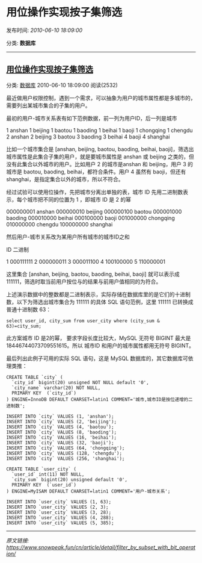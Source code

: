 # 用位操作实现按子集筛选

发布时间: *2010-06-10 18:09:00*

分类: __数据库__

---------

## [用位操作实现按子集筛选](/cn/article/detail/filter_by_subset_with_bit_operation/)

分类: [数据库](/cn/article/category/database/) 2010-06-10 18:09:00 阅读(2532)

最近做用户权限控制，遇到一个需求，可以抽象为用户的城市属性都是多城市的，需要列出某城市集合的子集的用户。

最初的用户-城市关系表有如下范例数据，前一列为用户ID，后一列是城市

1 anshan
1 beijing
1 baotou
1 baoding
1 beihai
1 baoji
1 chongqing
1 chengdu
2 anshan
2 beijing
3 baotou
3 baoding
3 beihai
4 baoji
4 shanghai

比如一个城市集合是 [anshan, beijing, baotou, baoding, beihai, baoji]，筛选出城市属性是此集合子集的用户，就是要城市属性是 anshan 或 beijing 之类的，但没有此集合以外城市的用户。比如用户 2 的城市是anshan 和 beijing，用户 3 的城市是 baotou, baoding, beihai，都符合条件。用户 4 虽然有 baoji，但还有 shanghai，是指定集合以外的城市，所以不符合。

经过试验可以使用位操作，先把城市分离出单独的表，城市 ID 先用二进制数表示，每个城市把不同的位置为 1 ，即城市 ID 是 2 的幂

000000001 anshan
000000010 beijing
000000100 baotou
000001000 baoding
000010000 beihai
000100000 baoji
001000000 chongqing
010000000 chengdu
100000000 shanghai

然后用户-城市关系改为某用户所有城市的城市ID之和

ID 二进制

1 000111111
2 000000011
3 000011100
4 100100000
5 110000001

这里集合 [anshan, beijing, baotou, baoding, beihai, baoji] 就可以表示成 111111，筛选时取当前用户按位与的结果与前用户值相同的为符合。

上述演示数据中的整数都是二进制表示，实际存储在数据库里的是它们的十进制数，以下为筛选出城市集合为 111111 的具体 SQL 语句范例，这里 111111 已转换成普通十进制数 63：


    select user_id, city_sum from user_city where (city_sum & 63)=city_sum;

此方案城市 ID 是2的幂， 要求字段长度比较大，MySQL 无符号 BIGINT 最大是18446744073709551615。所以 城市ID 和用户的城市属性都用无符号 BIGINT。

最后列出此例子可用的实际 SQL 语句，这是 MySQL 数据库的，其它数据库可依理类推：


    CREATE TABLE `city` (
      `city_id` bigint(20) unsigned NOT NULL default '0',
      `city_name` varchar(20) NOT NULL,
      PRIMARY KEY  (`city_id`)
    ) ENGINE=InnoDB DEFAULT CHARSET=latin1 COMMENT='城市,城市ID是按位递增的二进制数';

    INSERT INTO `city` VALUES (1, 'anshan');
    INSERT INTO `city` VALUES (2, 'beijing');
    INSERT INTO `city` VALUES (4, 'baotou');
    INSERT INTO `city` VALUES (8, 'baoding');
    INSERT INTO `city` VALUES (16, 'beihai');
    INSERT INTO `city` VALUES (32, 'baoji');
    INSERT INTO `city` VALUES (64, 'chongqing');
    INSERT INTO `city` VALUES (128, 'chengdu');
    INSERT INTO `city` VALUES (256, 'shanghai');

    CREATE TABLE `user_city` (
      `user_id` int(11) NOT NULL,
      `city_sum` bigint(20) unsigned default '0',
      PRIMARY KEY  (`user_id`)
    ) ENGINE=MyISAM DEFAULT CHARSET=latin1 COMMENT='用户-城市关系';

    INSERT INTO `user_city` VALUES (1, 63);
    INSERT INTO `user_city` VALUES (2, 3);
    INSERT INTO `user_city` VALUES (3, 28);
    INSERT INTO `user_city` VALUES (4, 288);
    INSERT INTO `user_city` VALUES (5, 385);


---
*原文链接: https://www.snowpeak.fun/cn/article/detail/filter_by_subset_with_bit_operation/*
